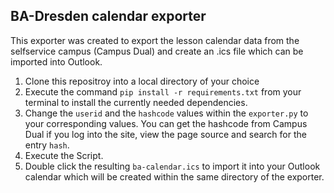 ## BA-Dresden calendar exporter
This exporter was created to export the lesson calendar data from the selfservice campus (Campus Dual) and create an .ics file which can be imported into Outlook.

1. Clone this repositroy into a local directory of your choice
2. Execute the command ```pip install -r requirements.txt``` from your terminal to install the currently needed dependencies.
3. Change the ```userid``` and the ```hashcode``` values within the ```exporter.py``` to your corresponding values.
   You can get the hashcode from Campus Dual if you log into the site, view the page source and search for the entry ```hash```.
4. Execute the Script.
5. Double click the resulting ```ba-calendar.ics``` to import it into your Outlook calendar which will be created within the same directory of the exporter.

